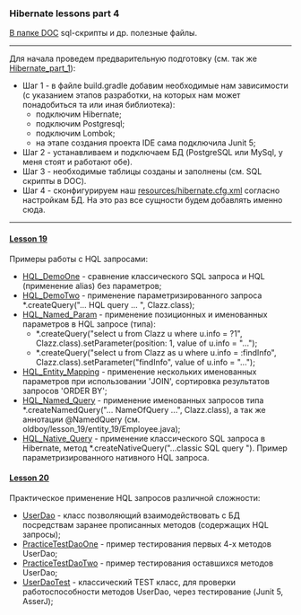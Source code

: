 ### Hibernate lessons part 4

[В папке DOC](https://github.com/JcoderPaul/Hibernate_Lessons/tree/master/Hibernate_part_4/DOC) sql-скрипты и др. полезные файлы.

------------------------------------------------------------------------------------
Для начала проведем предварительную подготовку (см. так же [Hibernate_part_1](https://github.com/JcoderPaul/Hibernate_Lessons/tree/master/Hibernate_part_1)):
- Шаг 1 - в файле build.gradle добавим необходимые нам зависимости (с указанием этапов разработки, на которых нам может понадобиться та или иная библиотека):
    - подключим Hibernate;
    - подключим Postgresql;
    - подключим Lombok;
    - на этапе создания проекта IDE сама подключила Junit 5;
- Шаг 2 - устанавливаем и подключаем БД (PostgreSQL или MySql, у меня стоят и работают обе).
- Шаг 3 - необходимые таблицы созданы и заполнены (см. SQL скрипты в DOC).
- Шаг 4 - сконфигурируем наш [resources/hibernate.cfg.xml](https://github.com/JcoderPaul/Hibernate_Lessons/blob/master/Hibernate_part_4/src/main/resources/hibernate.cfg.xml) согласно настройкам БД. На это раз все сущности будем добавлять именно сюда.
------------------------------------------------------------------------------------

#### [Lesson 19](https://github.com/JcoderPaul/Hibernate_Lessons/tree/master/Hibernate_part_4/src/main/java/oldboy/lesson_19)
Примеры работы с HQL запросами:
- [HQL_DemoOne](https://github.com/JcoderPaul/Hibernate_Lessons/blob/master/Hibernate_part_4/src/main/java/oldboy/lesson_19/HQL_DemoOne.java) - сравнение классического SQL запроса и HQL (применение alias) без параметров; 
- [HQL_DemoTwo](https://github.com/JcoderPaul/Hibernate_Lessons/blob/master/Hibernate_part_4/src/main/java/oldboy/lesson_19/HQL_DemoTwo.java) - применение параметризированного запроса *.createQuery("... HQL query ... ", Clazz.class);
- [HQL_Named_Param](https://github.com/JcoderPaul/Hibernate_Lessons/blob/master/Hibernate_part_4/src/main/java/oldboy/lesson_19/HQL_Named_Param.java) - применение позиционных и именованных параметров в HQL запросе (типа):
  - *.createQuery("select u from Clazz u where u.info = ?1", Clazz.class).setParameter(position: 1, value of u.info = "...");
  - *.createQuery("select u from Clazz as u where u.info = :findInfo", Clazz.class).setParameter("findInfo", value of u.info = "...");
- [HQL_Entity_Mapping](https://github.com/JcoderPaul/Hibernate_Lessons/blob/master/Hibernate_part_4/src/main/java/oldboy/lesson_19/HQL_Entity_Mapping.java) - применение нескольких именованных параметров при использовании 'JOIN', сортировка результатов запросов 'ORDER BY';
- [HQL_Named_Query](https://github.com/JcoderPaul/Hibernate_Lessons/blob/master/Hibernate_part_4/src/main/java/oldboy/lesson_19/HQL_Named_Query.java) - применение именованных запросов типа *.createNamedQuery("... NameOfQuery ...", Clazz.class), а так же аннотации @NamedQuery (см. oldboy/lesson_19/entity_19/Employee.java);  
- [HQL_Native_Query](https://github.com/JcoderPaul/Hibernate_Lessons/blob/master/Hibernate_part_4/src/main/java/oldboy/lesson_19/HQL_Native_Query.java) - применение классического SQL запроса в Hibernate, метод *.createNativeQuery("...classic SQL query "). Пример параметризированного нативного HQL запроса.

#### [Lesson 20](https://github.com/JcoderPaul/Hibernate_Lessons/tree/master/Hibernate_part_4/src/main/java/oldboy/lesson_20)
Практическое применение HQL запросов различной сложности:
- [UserDao](https://github.com/JcoderPaul/Hibernate_Lessons/blob/master/Hibernate_part_4/src/main/java/oldboy/dao/UserDao.java) - класс позволяющий взаимодействовать с БД посредствам заранее прописанных методов (содержащих HQL запросы);
- [PracticeTestDaoOne](https://github.com/JcoderPaul/Hibernate_Lessons/blob/master/Hibernate_part_4/src/main/java/oldboy/lesson_20/PracticeTestDaoOne.java) - пример тестирования первых 4-х методов UserDao;
- [PracticeTestDaoTwo](https://github.com/JcoderPaul/Hibernate_Lessons/blob/master/Hibernate_part_4/src/main/java/oldboy/lesson_20/PracticeTestDaoTwo.java) - пример тестирования оставшихся методов UserDao;
- [UserDaoTest](https://github.com/JcoderPaul/Hibernate_Lessons/blob/master/Hibernate_part_4/src/test/java/oldboy/dao/UserDaoTest.java) - классический TEST класс, для проверки работоспособности методов UserDao, через тестирование (Junit 5, AsserJ);